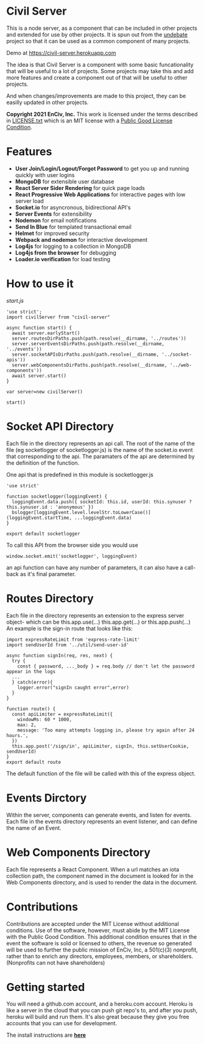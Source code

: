 # **Civil Server**

This is a node server, as a component that can be included in other projects and extended for use by other projects.  It is spun out from the [undebate](https://github.com/EnCiv/undebate) project so that it can be used as a common component of many projects.

Demo at https://civil-server.herokuapp.com

The idea is that Civil Server is a component with some basic funcationality that will be useful to a lot of projects.
Some projects may take this and add more features and create a component out of that will be useful to other projects.

And when changes/improvements are made to this project, they can be easilly updated in other projects.

**Copyright 2021 EnCiv, Inc.** This work is licensed under the terms described in [LICENSE.txt](https://github.com/EnCiv/civil-server/blob/master/LICENSE.txt) which is an MIT license with a [Public Good License Condition](https://github.com/EnCiv/undebate#the-need-for-a-public-good-license-condition).

# Features
- **User Join/Login/Logout/Forgot Password** to get you up and running quickly with user logins
- **MongoDB** for extensible user database
- **React Server Sider Rendering** for quick page loads
- **React Progressive Web Applications** for interactive pages with low server load
- **Socket.io** for asyncronous, bidirectional API's
- **Server Events** for extensibility
- **Nodemon** for email notifications
- **Send In Blue** for templated transactional email
- **Helmet** for improved security
- **Webpack and nodemon** for interactive development
- **Log4js** for logging to a collection in MongoDB
- **Log4js from the browser** for debugging
- **Loader.io verification** for load testing

# How to use it

_start.js_
```
'use strict';
import civilServer from "civil-server"

async function start() {
  await server.earlyStart()
  server.routesDirPaths.push(path.resolve(__dirname, '../routes'))
  server.serverEventsDirPaths.push(path.resolve(__dirname, '../events'))
  server.socketAPIsDirPaths.push(path.resolve(__dirname, '../socket-apis'))
  server.webComponentsDirPaths.push(path.resolve(__dirname, '../web-components'))
  await server.start()
}

var server=new civilServer()

start()
```

# Socket API Directory
Each file in the directory represents an api call.  The root of the name of the file (eg socketlogger of socketlogger.js) is the name of the socket.io event that corresponding to the api.  The paramaters of the api are determined by the definition of the function.

One api that is predefined in this module is socketlogger.js
```
'use strict'

function socketlogger(loggingEvent) {
  loggingEvent.data.push({ socketId: this.id, userId: this.synuser ? this.synuser.id : 'anonymous' })
  bslogger[loggingEvent.level.levelStr.toLowerCase()](loggingEvent.startTime, ...loggingEvent.data)
}

export default socketlogger
```
To call this API from the browser side you would use
```
window.socket.emit('socketlogger', loggingEvent)
```
an api function can have any number of parameters, it can also have a call-back as it's final parameter.

# Routes Directory
Each file in the directory represents an extension to the express server object- which can be this.app.use(...) this.app.get(...) or this.app.push(...)
An example is the sign-in route that looks like this:
```
import expressRateLimit from 'express-rate-limit'
import sendUserId from '../util/send-user-id'

async function signIn(req, res, next) {
  try {
    const { password, ..._body } = req.body // don't let the password appear in the logs
  ...
  } catch(error){
    logger.error("signIn caught error",error)
  }
}

function route() {
  const apiLimiter = expressRateLimit({
    windowMs: 60 * 1000,
    max: 2,
    message: 'Too many attempts logging in, please try again after 24 hours.',
  })
  this.app.post('/sign/in', apiLimiter, signIn, this.setUserCookie, sendUserId)
}
export default route
```
The default function of the file will be called with this of the express object.

# Events Dirctory
Within the server, components can generate events, and listen for events. Each file in the events directory represents an event listener, and can define the name of an Event. 

# Web Components Directory
Each file represents a React Component.  When a url matches an iota collection path, the component named in the document is looked for in the Web Components directory, and is used to render the data in the document. 


# Contributions

Contributions are accepted under the MIT License without additional conditions. Use of the software, however, must abide by the MIT License with the Public Good Condition. This additional condition ensures that in the event the software is sold or licensed to others, the revenue so generated will be used to further the public mission of EnCiv, Inc, a 501(c)(3) nonprofit, rather than to enrich any directors, employees, members, or shareholders. (Nonprofits can not have shareholders)

# Getting started

You will need a github.com account, and a heroku.com account. Heroku is like a server in the cloud that you can push git repo's to, and after you push, heroku will build and run them. It's also great because they give you free accounts that you can use for development.

The install instructions are **[here](./doc/Install.md)**

